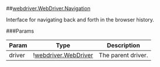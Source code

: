 ##[webdriver.WebDriver.Navigation](https://code.google.com/p/selenium/source/browse/javascript/webdriver/webdriver.js#895)

Interface for navigating back and forth in the browser history.




###Params

Param | Type | Description
--- | --- | ---
driver | &#33;[webdriver.WebDriver](#webdriverwebdriver) | The parent driver.




